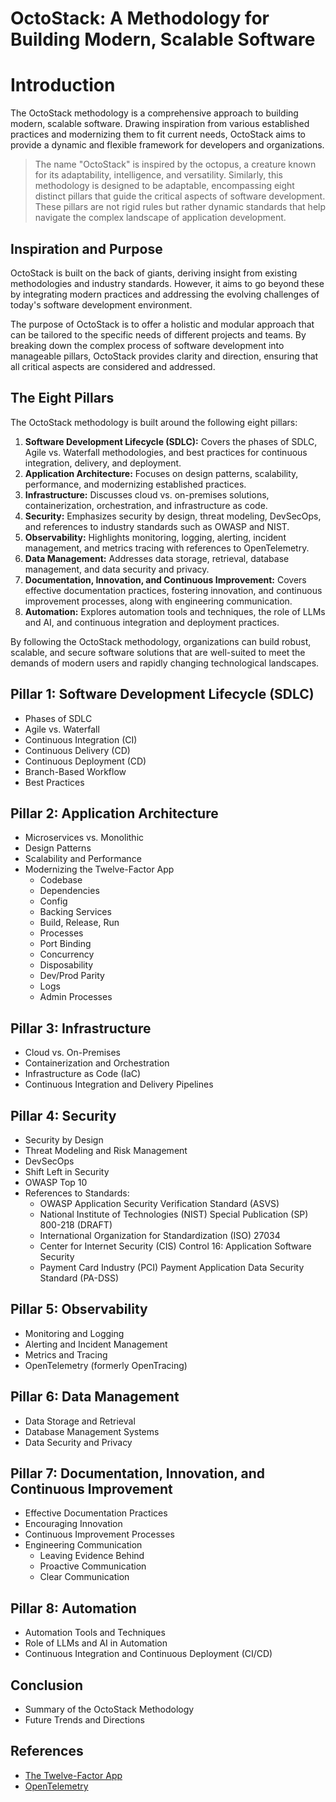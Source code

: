 # OctoStack: A Methodology for Building Modern, Scalable Software

# Introduction

The OctoStack methodology is a comprehensive approach to building modern, scalable software. Drawing inspiration from various established practices and modernizing them to fit current needs, OctoStack aims to provide a dynamic and flexible framework for developers and organizations.

> The name "OctoStack" is inspired by the octopus, a creature known for its adaptability, intelligence, and versatility. Similarly, this methodology is designed to be adaptable, encompassing eight distinct pillars that guide the critical aspects of software development. These pillars are not rigid rules but rather dynamic standards that help navigate the complex landscape of application development.

## Inspiration and Purpose

OctoStack is built on the back of giants, deriving insight from existing methodologies and industry standards. However, it aims to go beyond these by integrating modern practices and addressing the evolving challenges of today's software development environment.

The purpose of OctoStack is to offer a holistic and modular approach that can be tailored to the specific needs of different projects and teams. By breaking down the complex process of software development into manageable pillars, OctoStack provides clarity and direction, ensuring that all critical aspects are considered and addressed.

## The Eight Pillars

The OctoStack methodology is built around the following eight pillars:

1. **Software Development Lifecycle (SDLC):** Covers the phases of SDLC, Agile vs. Waterfall methodologies, and best practices for continuous integration, delivery, and deployment.
2. **Application Architecture:** Focuses on design patterns, scalability, performance, and modernizing established practices.
3. **Infrastructure:** Discusses cloud vs. on-premises solutions, containerization, orchestration, and infrastructure as code.
4. **Security:** Emphasizes security by design, threat modeling, DevSecOps, and references to industry standards such as OWASP and NIST.
5. **Observability:** Highlights monitoring, logging, alerting, incident management, and metrics tracing with references to OpenTelemetry.
6. **Data Management:** Addresses data storage, retrieval, database management, and data security and privacy.
7. **Documentation, Innovation, and Continuous Improvement:** Covers effective documentation practices, fostering innovation, and continuous improvement processes, along with engineering communication.
8. **Automation:** Explores automation tools and techniques, the role of LLMs and AI, and continuous integration and deployment practices.

By following the OctoStack methodology, organizations can build robust, scalable, and secure software solutions that are well-suited to meet the demands of modern users and rapidly changing technological landscapes.

## Pillar 1: Software Development Lifecycle (SDLC)

- Phases of SDLC
- Agile vs. Waterfall
- Continuous Integration (CI)
- Continuous Delivery (CD)
- Continuous Deployment (CD)
- Branch-Based Workflow
- Best Practices

## Pillar 2: Application Architecture
- Microservices vs. Monolithic
- Design Patterns
- Scalability and Performance
- Modernizing the Twelve-Factor App
  - Codebase
  - Dependencies
  - Config
  - Backing Services
  - Build, Release, Run
  - Processes
  - Port Binding
  - Concurrency
  - Disposability
  - Dev/Prod Parity
  - Logs
  - Admin Processes

## Pillar 3: Infrastructure
- Cloud vs. On-Premises
- Containerization and Orchestration
- Infrastructure as Code (IaC)
- Continuous Integration and Delivery Pipelines

## Pillar 4: Security
- Security by Design
- Threat Modeling and Risk Management
- DevSecOps
- Shift Left in Security
- OWASP Top 10
- References to Standards:
  - OWASP Application Security Verification Standard (ASVS)
  - National Institute of Technologies (NIST) Special Publication (SP) 800-218 (DRAFT)
  - International Organization for Standardization (ISO) 27034
  - Center for Internet Security (CIS) Control 16: Application Software Security
  - Payment Card Industry (PCI) Payment Application Data Security Standard (PA-DSS)

## Pillar 5: Observability

- Monitoring and Logging
- Alerting and Incident Management
- Metrics and Tracing
- OpenTelemetry (formerly OpenTracing)

## Pillar 6: Data Management

- Data Storage and Retrieval
- Database Management Systems
- Data Security and Privacy

## Pillar 7: Documentation, Innovation, and Continuous Improvement

- Effective Documentation Practices
- Encouraging Innovation
- Continuous Improvement Processes
- Engineering Communication
  - Leaving Evidence Behind
  - Proactive Communication
  - Clear Communication

## Pillar 8: Automation

- Automation Tools and Techniques
- Role of LLMs and AI in Automation
- Continuous Integration and Continuous Deployment (CI/CD)

## Conclusion

- Summary of the OctoStack Methodology
- Future Trends and Directions

## References

- [The Twelve-Factor App](https://12factor.net/)
- [OpenTelemetry](https://opentelemetry.io/)
